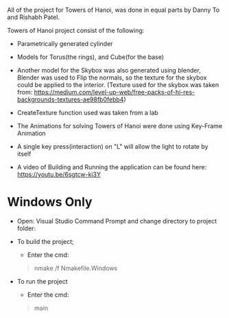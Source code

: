 All of the project for Towers of Hanoi,
was done in equal parts by Danny To and Rishabh Patel.

Towers of Hanoi project consist of the following:
  - Parametrically generated cylinder
  - Models for Torus(the rings), and Cube(for the base)
  - Another model for the Skybox was also generated using blender,
      Blender was used to Flip the normals, so the texture for the skybox
      could be applied to the interior.
      (Texture used for the skybox was taken from:
        https://medium.com/level-up-web/free-packs-of-hi-res-backgrounds-textures-ae98fb0febb4)
  - CreateTexture function used was taken from a lab


  - The Animations for solving Towers of Hanoi were done using Key-Frame Animation

  - A single key press(interaction) on "L" will allow the light to rotate by itself
  
  - A video of Building and Running the application can be found here: https://youtu.be/6sgtcw-ki3Y


# Windows Only

- Open: Visual Studio Command Prompt and change directory to project folder:

- To build the project;

    - Enter the cmd:
    > nmake /f Nmakefile.Windows


- To run the project

    - Enter the cmd:
    > main
